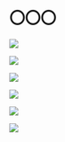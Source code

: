<meta name="twitter:card" content="summary_large_image">
<meta name="twitter:title" content="都子さんを応援！ By もけ屋">
<meta name="twitter:description" content="📝 署名をお願いします 😊">
<meta name="twitter:image" content="https://minnanosaiban.github.io/mokeya/_static/logo.png">
<meta property="og:title" content="都子さんを応援！ By もけ屋">
<meta property="og:description" content="📝 署名をお願いします 😊">
<meta property="og:image" content="https://minnanosaiban.github.io/mokeya/_static/logo.png">
<meta property="og:url" content="https://minnanosaiban.github.io/jikoai_01/">

# 〇〇〇

<div class="base-img-2">

![](_static/miyako-san/miyako-01.jpg_medium)

![](_static/miyako-san/miyako-02.jpg_medium)

![](_static/miyako-san/miyako-03.jpg_medium)

![](_static/miyako-san/miyako-04.jpg_medium)

![](_static/miyako-san/miyako-05.jpg_medium)

![](_static/miyako-san/miyako-06.jpg_medium)

</div>

##